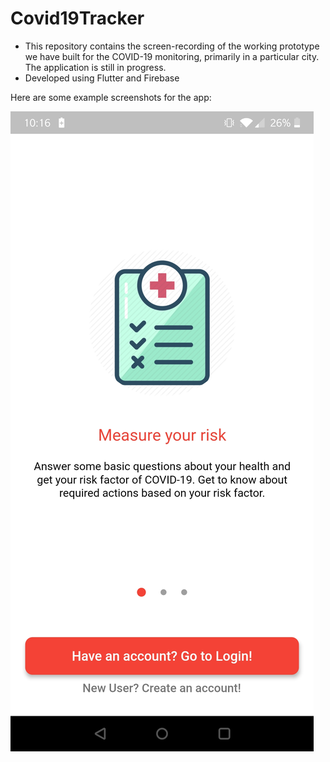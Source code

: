 # Covid19Tracker
* This repository contains the screen-recording of the working prototype we have built for the COVID-19 monitoring, primarily in a particular city. The application is still in progress.
* Developed using Flutter and Firebase

Here are some example screenshots for the app:

![Alt text](Screenshot_20200408-221636.jpg?raw=true "Title")
